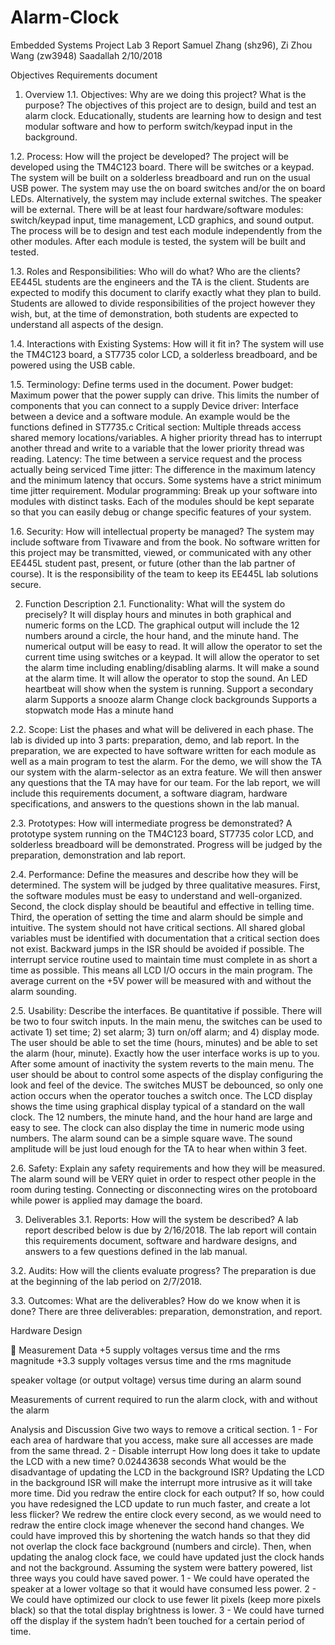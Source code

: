 # Alarm-Clock
Embedded Systems Project
Lab 3 Report
Samuel Zhang (shz96), Zi Zhou Wang (zw3948)
Saadallah
2/10/2018

Objectives
Requirements document
1. Overview
  1.1. Objectives: Why are we doing this project? What is the purpose?
The objectives of this project are to design, build and test an alarm clock. Educationally, students are learning how to design and test modular software and how to perform switch/keypad input in the background.
 
  1.2. Process: How will the project be developed?
The project will be developed using the TM4C123 board. There will be switches or a keypad. The system will be built on a solderless breadboard and run on the usual USB power. The system may use the on board switches and/or the on board LEDs. Alternatively, the system may include external switches. The speaker will be external. There will be at least four hardware/software modules: switch/keypad input, time management, LCD graphics, and sound output. The process will be to design and test each module independently from the other modules. After each module is tested, the system will be built and tested.
 
  1.3. Roles and Responsibilities: Who will do what?  Who are the clients?
EE445L students are the engineers and the TA is the client. Students are expected to modify this document to clarify exactly what they plan to build. Students are allowed to divide responsibilities of the project however they wish, but, at the time of demonstration, both students are expected to understand all aspects of the design.
 
  1.4. Interactions with Existing Systems: How will it fit in?
The system will use the TM4C123 board, a ST7735 color LCD, a solderless breadboard, and be powered using the USB cable.
 
  1.5. Terminology: Define terms used in the document.
Power budget: Maximum power that the power supply can drive.  This limits the number of components that you can connect to a supply
Device driver: Interface between a device and a software module.  An example would be the functions defined in ST7735.c
Critical section: Multiple threads access shared memory locations/variables.  A higher priority thread has to interrupt another thread and write to a variable that the lower priority thread was reading.
Latency: The time between a service request and the process actually being serviced
Time jitter: The difference in the maximum latency and the minimum latency that occurs.  Some systems have a strict minimum time jitter requirement.
Modular programming: Break up your software into modules with distinct tasks.  Each of the modules should be kept separate so that you can easily debug or change specific features of your system.
 
  1.6. Security: How will intellectual property be managed?
The system may include software from Tivaware and from the book. No software written for this project may be transmitted, viewed, or communicated with any other EE445L student past, present, or future (other than the lab partner of course). It is the responsibility of the team to keep its EE445L lab solutions secure.
 
2. Function Description
  2.1. Functionality: What will the system do precisely?
It will display hours and minutes in both graphical and numeric forms on the LCD. The graphical output will include the 12 numbers around a circle, the hour hand, and the minute hand. The numerical output will be easy to read.
It will allow the operator to set the current time using switches or a keypad. 
It will allow the operator to set the alarm time including enabling/disabling alarms. 
It will make a sound at the alarm time. 
It will allow the operator to stop the sound. An LED heartbeat will show when the system is running.
Support a secondary alarm
Supports a snooze alarm
Change clock backgrounds
Supports a stopwatch mode
Has a minute hand

  2.2. Scope: List the phases and what will be delivered in each phase.
The lab is divided up into 3 parts: preparation, demo, and lab report.  In the preparation, we are expected to have software written for each module as well as a main program to test the alarm.  For the demo, we will show the TA our system with the alarm-selector as an extra feature.  We will then answer any questions that the TA may have for our team.  For the lab report, we will include this requirements document, a software diagram, hardware specifications, and answers to the questions shown in the lab manual.
 
  2.3. Prototypes: How will intermediate progress be demonstrated?
A prototype system running on the TM4C123 board, ST7735 color LCD, and solderless breadboard will be demonstrated. Progress will be judged by the preparation, demonstration and lab report.
 
  2.4. Performance: Define the measures and describe how they will be determined.
The system will be judged by three qualitative measures. First, the software modules must be easy to understand and well-organized. Second, the clock display should be beautiful and effective in telling time. Third, the operation of setting the time and alarm should be simple and intuitive. The system should not have critical sections. All shared global variables must be identified with documentation that a critical section does not exist. Backward jumps in the ISR should be avoided if possible. The interrupt service routine used to maintain time must complete in as short a time as possible. This means all LCD I/O occurs in the main program. The average current on the +5V power will be measured with and without the alarm sounding.
 
  2.5. Usability: Describe the interfaces. Be quantitative if possible.
There will be two to four switch inputs. In the main menu, the switches can be used to activate 1) set time; 2) set alarm; 3) turn on/off alarm; and 4) display mode. The user should be able to set the time (hours, minutes) and be able to set the alarm (hour, minute). Exactly how the user interface works is up to you. After some amount of inactivity the system reverts to the main menu. The user should be about to control some aspects of the display configuring the look and feel of the device. The switches MUST be debounced, so only one action occurs when the operator touches a switch once.
The LCD display shows the time using graphical display typical of a standard on the wall clock. The 12 numbers, the minute hand, and the hour hand are large and easy to see. The clock can also display the time in numeric mode using numbers.
The alarm sound can be a simple square wave. The sound amplitude will be just loud enough for the TA to hear when within 3 feet.
 
  2.6. Safety: Explain any safety requirements and how they will be measured.
    	The alarm sound will be VERY quiet in order to respect other people in the room during testing. Connecting or disconnecting wires on the protoboard while power is applied may damage the board.
 
3. Deliverables
  3.1. Reports: How will the system be described?
A lab report described below is due by 2/16/2018. The lab report will contain this requirements document, software and hardware designs, and answers to a few questions defined in the lab manual.
 
  3.2. Audits: How will the clients evaluate progress?
The preparation is due at the beginning of the lab period on 2/7/2018.
 
  3.3. Outcomes: What are the deliverables? How do we know when it is done?
There are three deliverables: preparation, demonstration, and report.

Hardware Design


Measurement Data
 +5 supply voltages versus time and the rms magnitude
+3.3 supply voltages versus time and the rms magnitude

speaker voltage (or output voltage) versus time during an alarm sound


Measurements of current required to run the alarm clock, with and without the alarm

Analysis and Discussion 
 Give two ways to remove a critical section.
1 - For each area of hardware that you access, make sure all accesses are made from the same thread.
2 - Disable interrupt 
How long does it take to update the LCD with a new time?
	0.02443638 seconds
What would be the disadvantage of updating the LCD in the background ISR?
	Updating the LCD in the background ISR will make the interrupt more intrusive as it will take more time.
 Did you redraw the entire clock for each output? If so, how could you have redesigned the LCD update to run much faster, and create a lot less flicker?
We redrew the entire clock every second, as we would need to redraw the entire clock image whenever the second hand changes. We could have improved this by shortening the watch hands so that they did not overlap the clock face background (numbers and circle). Then, when updating the analog clock face, we could have updated just the clock hands and not the background.
Assuming the system were battery powered, list three ways you could have saved power.
1 - We could have operated the speaker at a lower voltage so that it would have consumed less power.
2 - We could have optimized our clock to use fewer lit pixels (keep more pixels black) so that the total display brightness is lower.
3 - We could have turned off the display if the system hadn’t been touched for a certain period of time.



 

